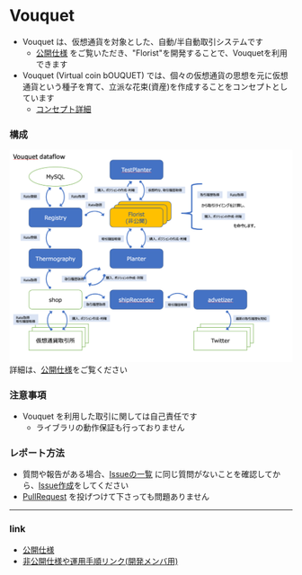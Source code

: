 Vouquet
===

* Vouquet は、仮想通貨を対象とした、自動/半自動取引システムです
	* [公開仕様](./public/README.md) をご覧いただき、"Florist"を開発することで、Vouquetを利用できます
* Vouquet (Virtual coin bOUQUET) では、個々の仮想通貨の思想を元に仮想通貨という種子を育て、立派な花束(資産)を作成することをコンセプトとしています
	* [コンセプト詳細](./public/concept.md)

### 構成
![Dataflow](./public/media/Vouquet_Dataflow.png)
詳細は、[公開仕様](./public/README.md)をご覧ください

### 注意事項

* Vouquet を利用した取引に関しては自己責任です
	* ライブラリの動作保証も行っておりません

### レポート方法

* 質問や報告がある場合、[Issueの一覧](https://github.com/vouquet/vouquet/issues) に同じ質問がないことを確認してから、[Issue作成](https://github.com/vouquet/vouquet/issues/new)をしてください
* [PullRequest](https://github.com/vouquet/vouquet/pulls) を投げつけて下さっても問題ありません

---
### link

* [公開仕様](./public/README.md)
* [非公開仕様や運用手順リンク(開発メンバ用)](https://github.com/vouquet/private_docs)
